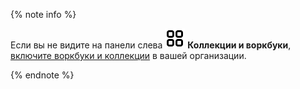 {% note info %}

Если вы не видите на панели слева ![collections](../../_assets/console-icons/rectangles-4.svg) **Коллекции и воркбуки**, [включите воркбуки и коллекции](../../datalens/workbooks-collections/index.md#enable-workbooks) в вашей организации.

{% endnote %}